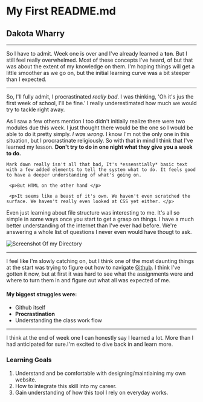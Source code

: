 # My First README.md
## Dakota Wharry
---
So I have to admit. Week one is over and I've already learned a **ton**. But I still feel really overwhelmed. Most of these concepts I've heard, of but that was about the extent of my knowledge on them. I'm hoping things will get a little smoother as we go on, but the initial learning curve was a bit steeper than I expected.

---
So, I'll fully admit, I procrastinated *really bad*. I was thinking, 'Oh it's jus the first week of school, I'll be fine.' I really underestimated how much we would try to tackle right away.

As I saw a few others mention I too didn't initially realize there were two modules due this week. I just thought there would be the one so I would be able to do it pretty simply. *I was wrong*. I know I'm not the only one in this situation, but I procrastinate religiously. So with that in mind I think that I've learned my lesson. **Don't try to do in one night what they give you a week to do.**

``` Mark down really isn't all that bad, It's *essenstially* basic text with a few added elements to tell the system what to do. It feels good to have a deeper understanding of what's going on.  ```

``` <p>But HTML on the other hand </p>```

``` <p>It seems like a beast of it's own. We haven't even scratched the surface. We haven't really even looked at CSS yet either. </p>```

Even just learning about file structure was interesting to me. It's all so simple in some ways once you start to get a grasp on things. I have a much better understanding of the internet than I've ever had before. We're answering a whole list of questions I never even would have thougt to ask.

![Screenshot Of my Directory](./images/screenshot-1.png)

---
I feel like I'm slowly catching on, but I think one of the most daunting things at the start was trying to figure out how to navigate [Github](https://github.com/). I think I've gotten it now, but at first it was hard to see what the assignments were and where to turn them in and figure out what all was expected of me.

#### My biggest struggles were:
- Github itself
- **Procrastination**
- Understanding the class work flow
---
I think at the end of week one I can honestly say I learned a lot. More than I had anticipated for sure.I'm excited to dive back in and learn more.
### Learning Goals
1. Understand and be comfortable with designing/maintiaining my own website.
2. How to integrate this skill into my career.
3. Gain understanding of how this tool I rely on everyday works.
